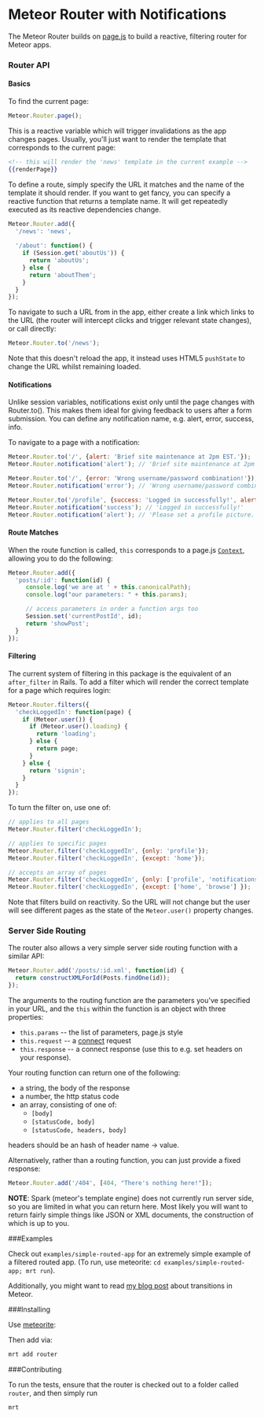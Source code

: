 Meteor Router with Notifications
===================================

The Meteor Router builds on [page.js](https://github.com/tmeasday/meteor-page-js) to build a reactive, filtering router for Meteor apps.

### Router API

#### Basics

To find the current page:
```js
Meteor.Router.page();
```

This is a reactive variable which will trigger invalidations as the app changes pages. Usually, you'll just want to render the template that corresponds to the current page:

```handlebars
<!-- this will render the 'news' template in the current example -->
{{renderPage}}
```

To define a route, simply specify the URL it matches and the name of the template it should render. If you want to get fancy, you can specify a reactive function that returns a template name. It will get repeatedly executed as its reactive dependencies change.
```js
Meteor.Router.add({
  '/news': 'news',
  
  '/about': function() {
    if (Session.get('aboutUs')) {
      return 'aboutUs';
    } else {
      return 'aboutThem';
    }
  }
});
```

To navigate to such a URL from in the app, either create a link which links to the URL (the router will intercept clicks and trigger relevant state changes), or call directly:

```js
Meteor.Router.to('/news');
```

Note that this doesn't reload the app, it instead uses HTML5 `pushState` to change the URL whilst remaining loaded.

#### Notifications

Unlike session variables, notifications exist only until the page changes with Router.to(). This makes them ideal for giving feedback to users after a form submission. You can define any notification name, e.g. alert, error, success, info.

To navigate to a page with a notification:

```js
Meteor.Router.to('/', {alert: 'Brief site maintenance at 2pm EST.'});
Meteor.Router.notification('alert'); // 'Brief site maintenance at 2pm EST.'

Meteor.Router.to('/', {error: 'Wrong username/password combination!'});
Meteor.Router.notification('error'); // 'Wrong username/password combination!'

Meteor.Router.to('/profile', {success: 'Logged in successfully!', alert: 'Please set a profile picture.'});
Meteor.Router.notification('success'); // 'Logged in successfully!'
Meteor.Router.notification('alert'); // 'Please set a profile picture.'
```

#### Route Matches

When the route function is called, `this` corresponds to a page.js [`Context`](https://github.com/visionmedia/page.js#contextcanonicalpath), allowing you to do the following:

```js
Meteor.Router.add({
  'posts/:id': function(id) {
     console.log('we are at ' + this.canonicalPath);
     console.log("our parameters: " + this.params);

     // access parameters in order a function args too
     Session.set('currentPostId', id);
     return 'showPost';
  }
});
```

#### Filtering

The current system of filtering in this package is the equivalent of an `after_filter` in Rails. To add a filter which will render the correct template for a page which requires login:

```js
Meteor.Router.filters({
  'checkLoggedIn': function(page) {
    if (Meteor.user()) {
      if (Meteor.user().loading) {
        return 'loading';
      } else {
        return page;
      }
    } else {
      return 'signin';
    }
  }
});
```

To turn the filter on, use one of:

```js
// applies to all pages
Meteor.Router.filter('checkLoggedIn');

// applies to specific pages
Meteor.Router.filter('checkLoggedIn', {only: 'profile'});
Meteor.Router.filter('checkLoggedIn', {except: 'home'});

// accepts an array of pages
Meteor.Router.filter('checkLoggedIn', {only: ['profile', 'notifications'] });
Meteor.Router.filter('checkLoggedIn', {except: ['home', 'browse'] });
```

Note that filters build on reactivity. So the URL will not change but the user will see different pages as the state of the `Meteor.user()` property changes.

### Server Side Routing

The router also allows a very simple server side routing function with a similar API:

```js
Meteor.Router.add('/posts/:id.xml', function(id) {
  return constructXMLForId(Posts.findOne(id));
});
```

The arguments to the routing function are the parameters you've specified in your URL, and the `this` within the function is an object with three properties:
  - `this.params` -- the list of parameters, page.js style
  - `this.request` -- a [connect](http://www.senchalabs.org/connect/) request
  - `this.response` -- a connect response (use this to e.g. set headers on your response).

Your routing function can return one of the following:
  - a string, the body of the response
  - a number, the http status code
  - an array, consisting of one of:
    - `[body]`
    - `[statusCode, body]`
    - `[statusCode, headers, body]`
    
  headers should be an hash of header name -> value.

Alternatively, rather than a routing function, you can just provide a fixed response:

```js
Meteor.Router.add('/404', [404, "There's nothing here!"]);
```

**NOTE**: Spark (meteor's template engine) does not currently run server side, so you are limited in what you can return here. Most likely you will want to return fairly simple things like JSON or XML documents, the construction of which is up to you.

###Examples

Check out `examples/simple-routed-app` for an extremely simple example of a filtered routed app. (To run, use meteorite: `cd examples/simple-routed-app; mrt run`).

Additionally, you might want to read [my blog post](http://bindle.me/blog/index.php/679/page-transitions-in-meteor-getleague-com) about transitions in Meteor.

###Installing

Use [meteorite](http://possibilities.github.com/meteorite/):

Then add via:

```bash
mrt add router
```

###Contributing

To run the tests, ensure that the router is checked out to a folder called `router`, and then simply run
```bash
mrt
```
